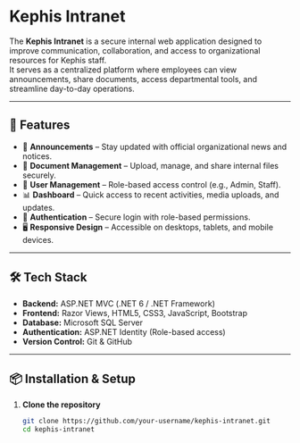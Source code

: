 # Kephis Intranet

The **Kephis Intranet** is a secure internal web application designed to improve communication, collaboration, and access to organizational resources for Kephis staff.  
It serves as a centralized platform where employees can view announcements, share documents, access departmental tools, and streamline day-to-day operations.

---

## 🚀 Features

- 📢 **Announcements** – Stay updated with official organizational news and notices.  
- 📂 **Document Management** – Upload, manage, and share internal files securely.  
- 👥 **User Management** – Role-based access control (e.g., Admin, Staff).  
- 📊 **Dashboard** – Quick access to recent activities, media uploads, and updates.  
- 🔐 **Authentication** – Secure login with role-based permissions.  
- 🖥️ **Responsive Design** – Accessible on desktops, tablets, and mobile devices.  

---

## 🛠️ Tech Stack

- **Backend:** ASP.NET MVC (.NET 6 / .NET Framework)  
- **Frontend:** Razor Views, HTML5, CSS3, JavaScript, Bootstrap  
- **Database:** Microsoft SQL Server  
- **Authentication:** ASP.NET Identity (Role-based access)  
- **Version Control:** Git & GitHub  

---

## 📦 Installation & Setup

1. **Clone the repository**
   ```bash
   git clone https://github.com/your-username/kephis-intranet.git
   cd kephis-intranet
